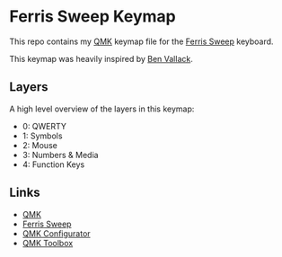 # Ferris Sweep Keymap

This repo contains my [QMK](https://qmk.fm/) keymap file for the [Ferris Sweep](https://github.com/davidphilipbarr/Sweep) keyboard.

This keymap was heavily inspired by [Ben Vallack](https://www.youtube.com/watch?v=8wZ8FRwOzhU).

## Layers

A high level overview of the layers in this keymap:

- 0: QWERTY
- 1: Symbols
- 2: Mouse
- 3: Numbers & Media
- 4: Function Keys

## Links

- [QMK](https://qmk.fm/)
- [Ferris Sweep](https://github.com/davidphilipbarr/Sweep)
- [QMK Configurator](https://config.qmk.fm)
- [QMK Toolbox](https://github.com/qmk/qmk_toolbox)
